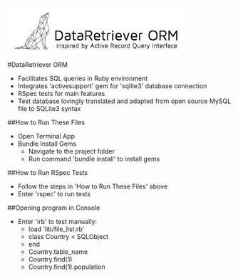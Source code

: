 ![DataRetriever Logo](DataRetriever-logo.png)

#DataRetriever ORM
* Facilitates SQL queries in Ruby environment
* Integrates 'activesupport' gem for 'sqlite3' database connection
* RSpec tests for main features
* Test database lovingly translated and adapted from open source MySQL file to SQLite3 syntax

##How to Run These Files
* Open Terminal App
* Bundle Install Gems
  * Navigate to the project folder
  * Run command 'bundle install' to install gems

##How to Run RSpec Tests
* Follow the steps in 'How to Run These Files' above
* Enter 'rspec' to run tests

##Opening program in Console
  * Enter 'irb' to test manually:
    * load 'lib/file_list.rb'
    * class Country < SQLObject
    * end
    * Country.table_name
    * Country.find(1)
    * Country.find(1).population
